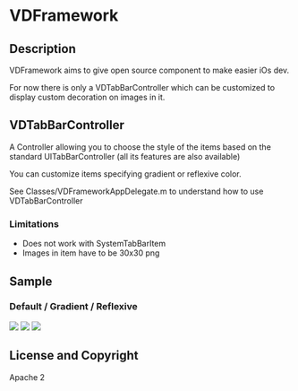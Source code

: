 
# VDFramework

## Description

VDFramework aims to give open source component to make easier iOs dev. 

For now there is only a VDTabBarController which can be customized to display custom decoration on images in it.

## VDTabBarController

A Controller allowing you to choose the style of the items based on the standard UITabBarController (all its features are also available)

You can customize items specifying gradient or reflexive color.


See Classes/VDFrameworkAppDelegate.m to understand how to use VDTabBarController

### Limitations

* Does not work with SystemTabBarItem
* Images in item have to be 30x30 png  


## Sample

### Default / Gradient / Reflexive
[![](https://github.com/vdemay/VDFramework/raw/master/Documents/default.png)](https://github.com/vdemay/VDFramework/raw/master/Documents/default.png)
[![](https://github.com/vdemay/VDFramework/raw/master/Documents/gradient.png)](https://github.com/vdemay/VDFramework/raw/master/Documents/gradient.png)
[![](https://github.com/vdemay/VDFramework/raw/master/Documents/reflexive.png)](https://github.com/vdemay/VDFramework/raw/master/Documents/reflexive.png)

## License and Copyright

Apache 2 

